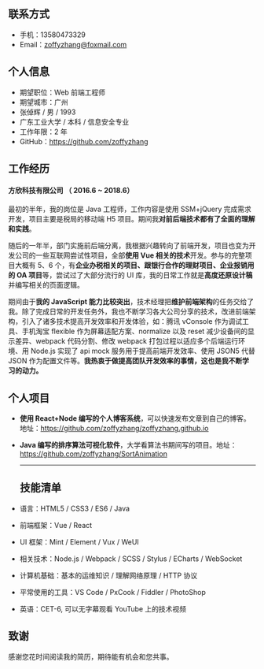 ## 联系方式

-   手机：13580473329
-   Email：zoffyzhang@foxmail.com

## 个人信息

-   期望职位：Web 前端工程师
-   期望城市：广州
-   张倬辉 / 男 / 1993
-   广东工业大学 / 本科 / 信息安全专业
-   工作年限：2 年
-   GitHub：https://github.com/zoffyzhang

## 工作经历

#### **方欣科技有限公司 （ 2016.6 ~ 2018.6）**

最初的半年，我的岗位是 Java 工程师，工作内容是使用 SSM+jQuery 完成需求开发，项目主要是税局的移动端 H5 项目。期间我**对前后端技术都有了全面的理解和实践**。

随后的一年半，部门实施前后端分离，我根据兴趣转向了前端开发，项目也变为开发公司的一些互联网尝试性项目，全部**使用 Vue 相关的技术**开发。参与的完整项目大概有 5、6 个，有**企业办税相关的项目、跟银行合作的理财项目、企业报销用的 OA 项目**等，尝试过了大部分流行的 UI 库，我的日常工作就是**高度还原设计稿**并编写相关的页面逻辑。

期间由于**我的 JavaScript 能力比较突出**，技术经理把**维护前端架构**的任务交给了我。除了完成日常的开发任务外，我也不断学习各大公司分享的技术，改进前端架构，引入了诸多技术提高开发效率和开发体验，如：腾讯 vConsole 作为调试工具、手机淘宝 flexible 作为屏幕适配方案、normalize 以及 reset 减少设备间的显示差异、webpack 代码分割、修改 webpack 打包过程以适应多个后端运行环境、用 Node.js 实现了 api mock 服务用于提高前端开发效率、使用 JSON5 代替 JSON 作为配置文件等。**我热衷于做提高团队开发效率的事情，这也是我不断学习的动力。**


## 个人项目

-   **使用 React+Node 编写的个人博客系统**，可以快速发布文章到自己的博客。地址：https://github.com/zoffyzhang/zoffyzhang.github.io
-   **Java 编写的排序算法可视化软件**，大学看算法书期间写的项目。地址：https://github.com/zoffyzhang/SortAnimation

    ***

    ## 技能清单

-   语言：HTML5 / CSS3 / ES6 / Java
-   前端框架：Vue / React
-   UI 框架：Mint / Element / Vux / WeUI
-   相关技术：Node.js / Webpack / SCSS / Stylus / ECharts / WebSocket
-   计算机基础：基本的运维知识 / 理解网络原理 / HTTP 协议
-   平常使用的工具：VS Code / PxCook / Fiddler / PhotoShop
-   英语：CET-6, 可以无字幕观看 YouTube 上的技术视频

## 致谢

感谢您花时间阅读我的简历，期待能有机会和您共事。
